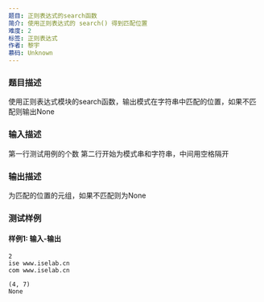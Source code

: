 ```yaml
---
题目: 正则表达式的search函数
简介: 使用正则表达式的 search() 得到匹配位置
难度: 2
标签: 正则表达式
作者: 黎宇
慕码: Unknown
---
```


### 题目描述

使用正则表达式模块的search函数，输出模式在字符串中匹配的位置，如果不匹配则输出None

### 输入描述

第一行测试用例的个数
第二行开始为模式串和字符串，中间用空格隔开

### 输出描述

为匹配的位置的元组，如果不匹配则为None

### 测试样例

#### 样例1: 输入-输出

```
2
ise www.iselab.cn
com www.iselab.cn
```

```
(4, 7)
None
```

